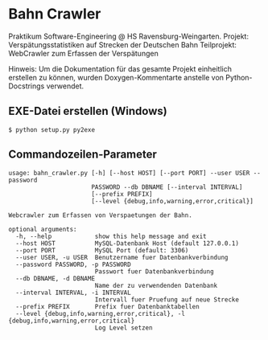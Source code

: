 Bahn Crawler
============

Praktikum Software-Engineering @ HS Ravensburg-Weingarten.
Projekt: Verspätungsstatistiken auf Strecken der Deutschen Bahn
Teilprojekt: WebCrawler zum Erfassen der Verspätungen

Hinweis: Um die Dokumentation für das gesamte Projekt einheitlich erstellen zu können, wurden Doxygen-Kommentarte anstelle von Python-Docstrings verwendet.

EXE-Datei erstellen (Windows)
-----------------------------

    $ python setup.py py2exe

Commandozeilen-Parameter
------------------------

    usage: bahn_crawler.py [-h] [--host HOST] [--port PORT] --user USER --password
                           PASSWORD --db DBNAME [--interval INTERVAL]
                           [--prefix PREFIX]
                           [--level {debug,info,warning,error,critical}]

    Webcrawler zum Erfassen von Verspaetungen der Bahn.

    optional arguments:
      -h, --help            show this help message and exit
      --host HOST           MySQL-Datenbank Host (default 127.0.0.1)
      --port PORT           MySQL Port (default: 3306)
      --user USER, -u USER  Benutzername fuer Datenbankverbindung
      --password PASSWORD, -p PASSWORD
                            Passwort fuer Datenbankverbindung
      --db DBNAME, -d DBNAME
                            Name der zu verwendenden Datenbank
      --interval INTERVAL, -i INTERVAL
                            Intervall fuer Pruefung auf neue Strecke
      --prefix PREFIX       Prefix fuer Datenbanktabellen
      --level {debug,info,warning,error,critical}, -l {debug,info,warning,error,critical}
                            Log Level setzen

